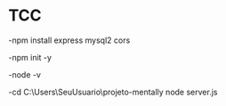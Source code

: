 # TCC
-npm install express mysql2 cors

-npm init -y

-node -v

-cd C:\Users\SeuUsuario\projeto-mentally node server.js

